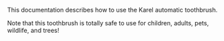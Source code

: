 
This documentation describes how to use the Karel automatic toothbrush.

Note that this toothbrush is totally safe to use for children, adults, pets, wildlife, and trees!
